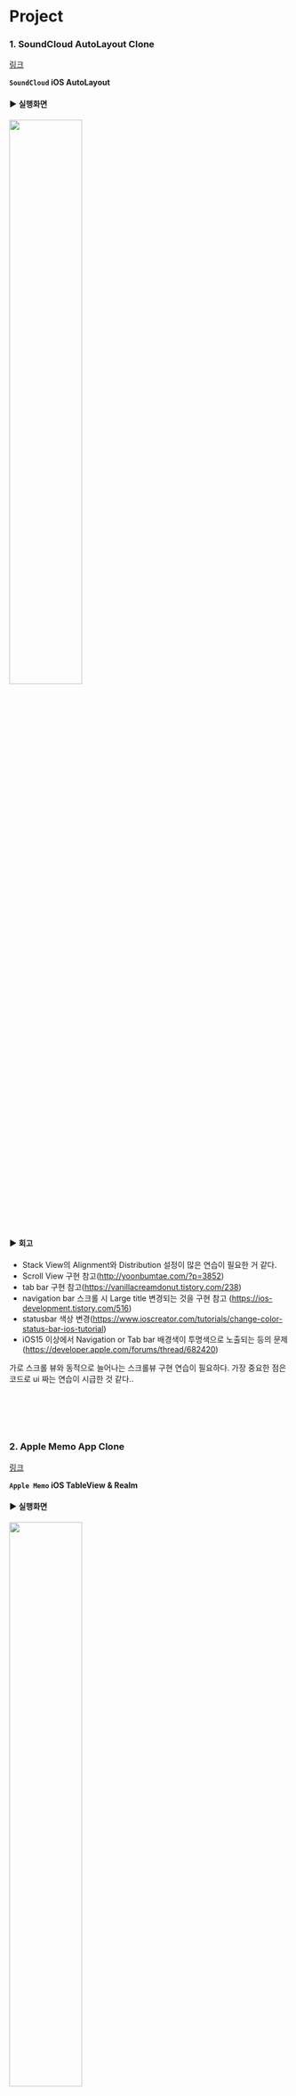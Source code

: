 # Project

### 1.  SoundCloud AutoLayout Clone 
[링크](https://github.com/kimkyuchul/rc-ios/tree/main/SoundCloud)

**`SoundCloud` iOS AutoLayout**

#### ▶︎ 실행화면
<img src="https://github.com/kimkyuchul/rc-ios/blob/main/GIF/SoundCloud.gif" width="51%"/>

#### ▶︎ 회고

- Stack View의 Alignment와 Distribution 설정이 많은 연습이 필요한 거 같다.
- Scroll View 구현 참고(http://yoonbumtae.com/?p=3852)
- tab bar 구현 참고(https://vanillacreamdonut.tistory.com/238)
- navigation bar 스크롤 시 Large title 변경되는 것을 구현 참고 (https://ios-development.tistory.com/516)
- statusbar 색상 변경(https://www.ioscreator.com/tutorials/change-color-status-bar-ios-tutorial)
- iOS15 이상에서 Navigation or Tab bar 배경색이 투명색으로 노출되는 등의 문제 (https://developer.apple.com/forums/thread/682420)
                                      
가로 스크롤 뷰와 동적으로 늘어나는 스크롤뷰 구현 연습이 필요하다.
가장 중요한 점은 코드로 ui 짜는 연습이 시급한 것 같다..

<br></br>
-------------------------------------------------------
### 2.  Apple Memo App Clone 
[링크](https://github.com/kimkyuchul/rc-ios/tree/main/AppleMemo)

**`Apple Memo` iOS TableView & Realm**

#### ▶︎ 실행화면
<img src="https://github.com/kimkyuchul/rc-ios/blob/main/GIF/AppleMemo.gif" width="51%"/>

#### ▶︎ 회고

- Realm DB와 TableView를 함께 활용하여 만드니 CRUD 구현이 편했다. (https://www.mongodb.com/docs/realm/sdk/swift/crud)
- TableView Multi Section 참고 (https://velog.io/@din0121/Swift-Table-View-Multi-Section)
- 모달 하프 스크린 (https://stackoverflow.com/questions/42106980/how-to-present-a-viewcontroller-on-half-screen)
- - [애플 메모 로직 구현](https://medium.com/@kyuchul2/swift-split-components-9fa08acf2dd9)


<br></br>
-------------------------------------------------------
### 3. "How much do you know about Kyu-Chul Kim?" Quiz Game 
